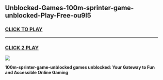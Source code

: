
## Unblocked-Games-100m-sprinter-game-unblocked-Play-Free-ou9l5
<h3>
<a href="https://premium76.site?title=100m-sprinter-game-unblocked&ref=18A">CLICK TO PLAY</a></h3>
<hr>

<h3>
<a href="https://premium76.site?title=100m-sprinter-game-unblocked&ref=18A">CLICK 2 PLAY</a>
  
</h3>

<a href="https://premium76.site?title=100m-sprinter-game-unblocked&ref=18A"><img src="https://clearcache.store/games.png"></a>


**100m-sprinter-game-unblocked games unblocked: Your Gateway to Fun and Accessible Online Gaming**
